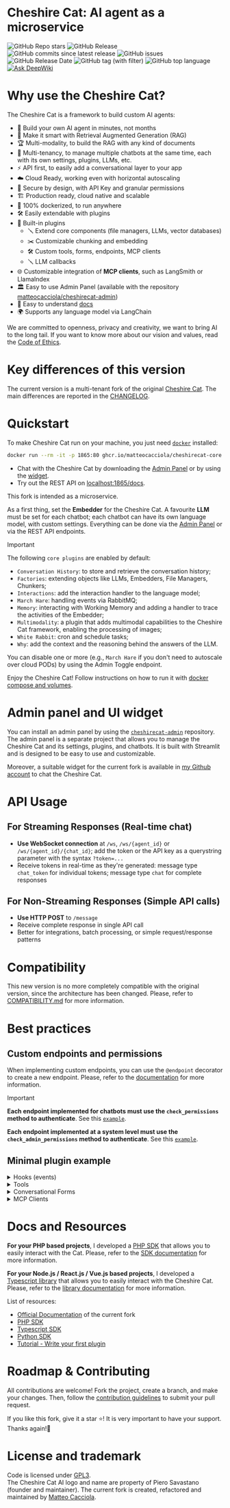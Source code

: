 # Cheshire Cat: AI agent as a microservice

![GitHub Repo stars](https://img.shields.io/github/stars/matteocacciola/cheshirecat-core?style=social)
![GitHub Release](https://img.shields.io/github/v/release/matteocacciola/cheshirecat-core)
![GitHub commits since latest release](https://img.shields.io/github/commits-since/matteocacciola/cheshirecat-core/latest)
![GitHub issues](https://img.shields.io/github/issues/matteocacciola/cheshirecat-core)
![GitHub Release Date](https://img.shields.io/github/release-date/matteocacciola/cheshirecat-core.svg)
![GitHub tag (with filter)](https://img.shields.io/github/v/tag/matteocacciola/cheshirecat-core)
![GitHub top language](https://img.shields.io/github/languages/top/matteocacciola/cheshirecat-core)
[![Ask DeepWiki](https://deepwiki.com/badge.svg)](https://deepwiki.com/matteocacciola/cheshirecat-core)

# Why use the Cheshire Cat?
The Cheshire Cat is a framework to build custom AI agents:

- 🤖 Build your own AI agent in minutes, not months
- 🧠 Make it smart with Retrieval Augmented Generation (RAG)
- 🏆 Multi-modality, to build the RAG with any kind of documents
- 💬 Multi-tenancy, to manage multiple chatbots at the same time, each with its own settings, plugins, LLMs, etc.
- ⚡️ API first, to easily add a conversational layer to your app
- ☁️ Cloud Ready, working even with horizontal autoscaling
- 🔐 Secure by design, with API Key and granular permissions
- 🏗 Production ready, cloud native and scalable
- 🐋 100% dockerized, to run anywhere
- 🛠 Easily extendable with plugins
- 🧩 Built-in plugins
  - 🪛 Extend core components (file managers, LLMs, vector databases)
  - ✂️ Customizable chunking and embedding
  - 🛠 Custom tools, forms, endpoints, MCP clients
  - 🪛 LLM callbacks
- 🌐 Customizable integration of **MCP clients**, such as LangSmith or LlamaIndex 
- 🏛 Easy to use Admin Panel (available with the repository [matteocacciola/cheshirecat-admin](https://www.github.com/matteocacciola/cheshirecat-admin))
- 🦄 Easy to understand [docs](https://deepwiki.com/matteocacciola/cheshirecat-core)
- 🌍 Supports any language model via LangChain

We are committed to openness, privacy and creativity, we want to bring AI to the long tail. If you want to know more
about our vision and values, read the [Code of Ethics](CODE-OF-ETHICS.md).

# Key differences of this version
The current version is a multi-tenant fork of the original [Cheshire Cat](https://www.github.com/cheshire-cat-ai/core).
The main differences are reported in the [CHANGELOG](CHANGELOG.md).

# Quickstart
To make Cheshire Cat run on your machine, you just need [`docker`](https://docs.docker.com/get-docker/) installed:

```bash
docker run --rm -it -p 1865:80 ghcr.io/matteocacciola/cheshirecat-core:latest
```
- Chat with the Cheshire Cat by downloading the [Admin Panel](https://www.github.com/matteocacciola/cheshirecat-admin) or by using the
  [widget](https://www.github.com/matteocacciola/cheshirecat-widget-vue).
- Try out the REST API on [localhost:1865/docs](http://localhost:1865/docs).

This fork is intended as a microservice.

As a first thing, set the **Embedder** for the Cheshire Cat. A favourite **LLM** must be set for each chatbot; each
chatbot can have its own language model, with custom settings.
Everything can be done via the [Admin Panel](https://www.github.com/matteocacciola/cheshirecat-admin) or via the REST API endpoints.

> [!IMPORTANT]
> The following `core plugins` are enabled by default:
> - `Conversation History`: to store and retrieve the conversation history;
> - `Factories`: extending objects like LLMs, Embedders, File Managers, Chunkers;
> - `Interactions`: add the interaction handler to the language model;
> - `March Hare`: handling events via RabbitMQ;
> - `Memory`: interacting with Working Memory and adding a handler to trace the activities of the Embedder;
> - `Multimodality`: a plugin that adds multimodal capabilities to the Cheshire Cat framework, enabling the processing of images;
> - `White Rabbit`: cron and schedule tasks;
> - `Why`: add the context and the reasoning behind the answers of the LLM.
>
> You can disable one or more (e.g., `March Hare` if you don't need to autoscale over cloud PODs) by using the Admin Toggle endpoint.

Enjoy the Cheshire Cat!
Follow instructions on how to run it with [docker compose and volumes](https://cheshire-cat-ai.github.io/docs/quickstart/installation-configuration/).

# Admin panel and UI widget
You can install an admin panel by using the [`cheshirecat-admin`](https://www.github.com/matteocacciola/cheshirecat-admin) repository.
The admin panel is a separate project that allows you to manage the Cheshire Cat and its settings, plugins, and chatbots.
It is built with Streamlit and is designed to be easy to use and customizable.

Moreover, a suitable widget for the current fork is available in [my Github account](https://github.com/matteocacciola/cheshirecat-widget-vue)
to chat the Cheshire Cat.

# API Usage

## For Streaming Responses (Real-time chat)
- **Use WebSocket connection** at `/ws`, `/ws/{agent_id}` or `/ws/{agent_id}/{chat_id}`; add the token or the API key as
a querystring parameter with the syntax `?token=...`
- Receive tokens in real-time as they're generated: message type `chat_token` for individual tokens; message type `chat`
for complete responses

## For Non-Streaming Responses (Simple API calls)
- **Use HTTP POST** to `/message`
- Receive complete response in single API call
- Better for integrations, batch processing, or simple request/response patterns

# Compatibility 
This new version is no more completely compatible with the original version, since the architecture has been changed.
Please, refer to [COMPATIBILITY.md](COMPATIBILITY.md) for more information.

# Best practices

## Custom endpoints and permissions

When implementing custom endpoints, you can use the `@endpoint` decorator to create a new endpoint. Please, refer to the
[documentation](https://deepwiki.com/matteocacciola/cheshirecat-core) for more information.

> [!IMPORTANT]
> **Each endpoint implemented for chatbots must use the `check_permissions` method to authenticate**. See this
[`example`](https://github.com/matteocacciola/cheshirecat-core/blob/main/core/tests/mocks/mock_plugin/mock_endpoint.py#L30).
> 
> **Each endpoint implemented at a system level must use the `check_admin_permissions` method to authenticate**. See this
[`example`](https://github.com/matteocacciola/cheshirecat-core/blob/main/core/tests/mocks/mock_plugin/mock_endpoint.py#L35).

## Minimal plugin example

<details>
    <summary>
        Hooks (events)
    </summary>

```python
from cat import hook


# hooks are an event system to get fine-grained control over your assistant
@hook
def agent_prompt_prefix(prefix, cat):
    prefix = """You are Marvin the socks seller, a poetic vendor of socks.
You are an expert in socks, and you reply with exactly one rhyme.
"""
    return prefix
```
</details>

<details>
    <summary>
        Tools
    </summary>

```python
from cat import tool


# langchain inspired tools (function calling)
@tool(return_direct=True)
def socks_prices(color, cat):
    """How much do socks cost? Input is the sock color."""
    prices = {
        "black": 5,
        "white": 10,
        "pink": 50,
    }

    price = prices.get(color, 0)
    return f"{price} bucks, meeeow!" 
```
</details>

<details>
    <summary>
        Conversational Forms
    </summary>

```python
from enum import Enum
from pydantic import BaseModel, Field

from cat import CatForm, form


class PizzaBorderEnum(Enum):
    HIGH = "high"
    LOW = "low"


# simple pydantic model
class PizzaOrder(BaseModel):
    pizza_type: str
    pizza_border: PizzaBorderEnum
    phone: str = Field(max_length=10)


@form
class PizzaForm(CatForm):
    name = "pizza_order"
    description = "Pizza Order"
    model_class = PizzaOrder
    examples = ["order a pizza", "I want pizza"]
    stop_examples = [
        "stop pizza order",
        "I do not want a pizza anymore",
    ]

    ask_confirm: bool = True

    def submit(self, form_data) -> str:
        return f"Form submitted: {form_data}"
```
</details>

<details>
    <summary>
        MCP Clients
    </summary>

```python
# my_mcp_plugin.py

from cat import hook, log, mcp_client, plugin, CatMcpClient


# 1. Define your MCP client
@mcp_client
class WeatherMcpClient(CatMcpClient):
    """MCP client for weather information"""
    
    @property
    def init_args(self):
        # Return the connection parameters for your MCP server
        return {
            "server_url": "http://localhost:3000",
            # or for stdio: ["python", "path/to/mcp_server.py"]
        }


# 2. Hook to intercept elicitation requests and ask the user
@hook
def agent_fast_reply(fast_reply, cat):
    """
    Intercept tool responses that require elicitation.
    This hook runs after tools are executed but before the agent generates a response.
    """
    
    # Check if a tool returned an elicitation request
    if isinstance(fast_reply, dict) and fast_reply.get("status") == "elicitation_required":
        # Extract information about what we need
        field_description = fast_reply["message"]
        
        log.info(f"Elicitation required: {field_description}")
        
        # Return a message asking the user for the information
        # This will be sent to the user instead of going through the LLM
        return field_description
    
    # If not an elicitation, continue normally
    return fast_reply


# 3. Hook to capture user responses and store them
@hook
def before_agent_starts(agent_input, cat):
    """
    Handle user responses to pending elicitations.
    This hook runs at the start of each conversation turn.
    """
    
    # Check if there's a pending elicitation in working memory
    pending_elicitation = cat.working_memory.get("pending_mcp_elicitation")
    
    if pending_elicitation:
        log.info("Processing user response to pending elicitation")
        
        # Extract elicitation details
        mcp_client_name = pending_elicitation["mcp_client_name"]
        elicitation_id = pending_elicitation["elicitation_id"]
        missing_fields = pending_elicitation["missing_fields"]

        # Find the MCP client instance from plugin procedures
        client = None
        for procedure in cat.plugin_manager.procedures:
            if procedure.name == mcp_client_name:
                client = procedure
                break
        
        if client and missing_fields:
            # Get the first missing field (we handle one field per turn)
            first_field = missing_fields[0]
            field_name = first_field.get("name")
            
            # The user's input is their response to our question
            user_response = agent_input.input
            
            # Store the response
            client.store_elicitation_response(
                elicitation_id=elicitation_id,
                field_name=field_name,
                value=user_response,
                stray=cat
            )
            
            # Clear the pending elicitation
            del cat.working_memory["pending_mcp_elicitation"]
            
            log.info(f"Stored response for field '{field_name}': {user_response}")
            
            # Modify the input to tell the agent to retry the original tool
            # This ensures the agent knows to call the tool again
            original_tool_call = pending_elicitation.get("original_tool_call", "the original action")
            agent_input.input = f"I've just provided the required information: '{user_response}'. Please **retry the original tool call**: {original_tool_call}"

    return agent_input


# 4. (Optional) Hook to track which tool was being called
@hook
def before_cat_sends_message(message, cat):
    """
    You can use this to clean up or track state.
    """
    # Clean up any stale elicitation data if needed
    # (Usually not necessary as it's handled in before_agent_starts)
    return message


# 5. (Optional) Settings for your plugin
@plugin
def settings_schema():
    return {
        "mcp_server_url": {
            "title": "MCP Server URL",
            "type": "string",
            "default": "http://localhost:3000"
        }
    }
```
</details>

# Docs and Resources

**For your PHP based projects**, I developed a [PHP SDK](https://www.github.com/matteocacciola/cheshirecat-php-sdk) that allows you to
easily interact with the Cat. Please, refer to the [SDK documentation](https://www.github.com/matteocacciola/cheshirecat-php-sdk/blob/master/README.md) for more information.

**For your Node.js / React.js / Vue.js based projects**, I developed a [Typescript library](https://www.github.com/matteocacciola/cheshirecat-typescript-client) that allows you to
easily interact with the Cheshire Cat. Please, refer to the [library documentation](https://www.github.com/matteocacciola/cheshirecat-typescript-client/blob/master/README.md) for more information.

List of resources:
- [Official Documentation](https://deepwiki.com/matteocacciola/cheshirecat-core) of the current fork
- [PHP SDK](https://www.github.com/matteocacciola/cheshirecat-php-sdk)
- [Typescript SDK](https://www.github.com/matteocacciola/cheshirecat-typescript-client)
- [Python SDK](https://www.github.com/matteocacciola/cheshirecat-python-sdk)
- [Tutorial - Write your first plugin](https://cheshirecat.ai/write-your-first-plugin/)

# Roadmap & Contributing

All contributions are welcome! Fork the project, create a branch, and make your changes.
Then, follow the [contribution guidelines](CONTRIBUTING.md) to submit your pull request.

If you like this fork, give it a star ⭐! It is very important to have your support. Thanks again!🙏

# License and trademark

Code is licensed under [GPL3](LICENSE).  
The Cheshire Cat AI logo and name are property of Piero Savastano (founder and maintainer). The current fork is created,
refactored and maintained by [Matteo Cacciola](mailto:matteo.cacciola@gmail.com).
